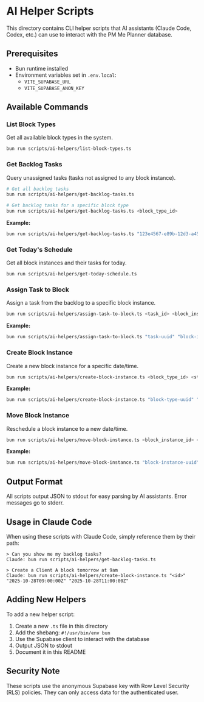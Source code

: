 # AI Helper Scripts

This directory contains CLI helper scripts that AI assistants (Claude Code, Codex, etc.) can use to interact with the PM Me Planner database.

## Prerequisites

- Bun runtime installed
- Environment variables set in `.env.local`:
  - `VITE_SUPABASE_URL`
  - `VITE_SUPABASE_ANON_KEY`

## Available Commands

### List Block Types

Get all available block types in the system.

```bash
bun run scripts/ai-helpers/list-block-types.ts
```

### Get Backlog Tasks

Query unassigned tasks (tasks not assigned to any block instance).

```bash
# Get all backlog tasks
bun run scripts/ai-helpers/get-backlog-tasks.ts

# Get backlog tasks for a specific block type
bun run scripts/ai-helpers/get-backlog-tasks.ts <block_type_id>
```

**Example:**
```bash
bun run scripts/ai-helpers/get-backlog-tasks.ts "123e4567-e89b-12d3-a456-426614174000"
```

### Get Today's Schedule

Get all block instances and their tasks for today.

```bash
bun run scripts/ai-helpers/get-today-schedule.ts
```

### Assign Task to Block

Assign a task from the backlog to a specific block instance.

```bash
bun run scripts/ai-helpers/assign-task-to-block.ts <task_id> <block_instance_id>
```

**Example:**
```bash
bun run scripts/ai-helpers/assign-task-to-block.ts "task-uuid" "block-instance-uuid"
```

### Create Block Instance

Create a new block instance for a specific date/time.

```bash
bun run scripts/ai-helpers/create-block-instance.ts <block_type_id> <start_time> <end_time>
```

**Example:**
```bash
bun run scripts/ai-helpers/create-block-instance.ts "block-type-uuid" "2025-10-27T09:00:00Z" "2025-10-27T11:00:00Z"
```

### Move Block Instance

Reschedule a block instance to a new date/time.

```bash
bun run scripts/ai-helpers/move-block-instance.ts <block_instance_id> <new_start_time> <new_end_time>
```

**Example:**
```bash
bun run scripts/ai-helpers/move-block-instance.ts "block-instance-uuid" "2025-10-27T14:00:00Z" "2025-10-27T16:00:00Z"
```

## Output Format

All scripts output JSON to stdout for easy parsing by AI assistants. Error messages go to stderr.

## Usage in Claude Code

When using these scripts with Claude Code, simply reference them by their path:

```
> Can you show me my backlog tasks?
Claude: bun run scripts/ai-helpers/get-backlog-tasks.ts

> Create a Client A block tomorrow at 9am
Claude: bun run scripts/ai-helpers/create-block-instance.ts "<id>" "2025-10-28T09:00:00Z" "2025-10-28T11:00:00Z"
```

## Adding New Helpers

To add a new helper script:

1. Create a new `.ts` file in this directory
2. Add the shebang: `#!/usr/bin/env bun`
3. Use the Supabase client to interact with the database
4. Output JSON to stdout
5. Document it in this README

## Security Note

These scripts use the anonymous Supabase key with Row Level Security (RLS) policies. They can only access data for the authenticated user.
